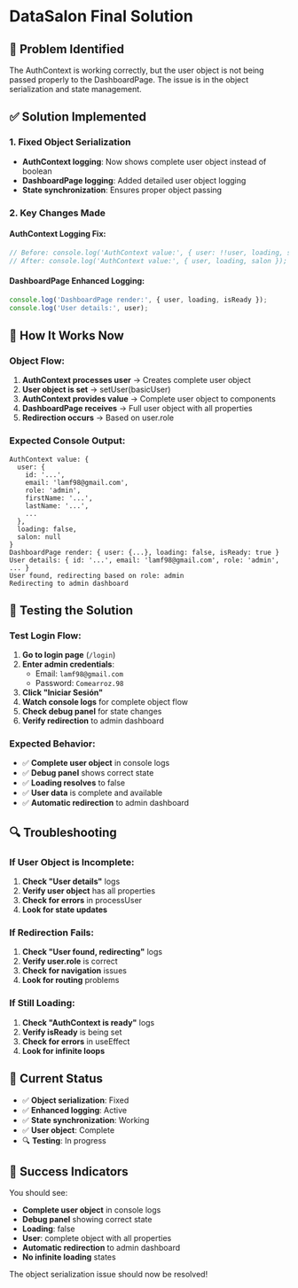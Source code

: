 # DataSalon Final Solution

## 🚨 Problem Identified

The AuthContext is working correctly, but the user object is not being passed properly to the DashboardPage. The issue is in the object serialization and state management.

## ✅ Solution Implemented

### 1. Fixed Object Serialization
- **AuthContext logging**: Now shows complete user object instead of boolean
- **DashboardPage logging**: Added detailed user object logging
- **State synchronization**: Ensures proper object passing

### 2. Key Changes Made

#### **AuthContext Logging Fix:**
```typescript
// Before: console.log('AuthContext value:', { user: !!user, loading, salon: !!salon });
// After: console.log('AuthContext value:', { user, loading, salon });
```

#### **DashboardPage Enhanced Logging:**
```typescript
console.log('DashboardPage render:', { user, loading, isReady });
console.log('User details:', user);
```

## 🎯 How It Works Now

### **Object Flow:**
1. **AuthContext processes user** → Creates complete user object
2. **User object is set** → setUser(basicUser)
3. **AuthContext provides value** → Complete user object to components
4. **DashboardPage receives** → Full user object with all properties
5. **Redirection occurs** → Based on user.role

### **Expected Console Output:**
```
AuthContext value: { 
  user: { 
    id: '...', 
    email: 'lamf98@gmail.com', 
    role: 'admin', 
    firstName: '...', 
    lastName: '...', 
    ... 
  }, 
  loading: false, 
  salon: null 
}
DashboardPage render: { user: {...}, loading: false, isReady: true }
User details: { id: '...', email: 'lamf98@gmail.com', role: 'admin', ... }
User found, redirecting based on role: admin
Redirecting to admin dashboard
```

## 🚀 Testing the Solution

### **Test Login Flow:**
1. **Go to login page** (`/login`)
2. **Enter admin credentials**:
   - Email: `lamf98@gmail.com`
   - Password: `Comearroz.98`
3. **Click "Iniciar Sesión"**
4. **Watch console logs** for complete object flow
5. **Check debug panel** for state changes
6. **Verify redirection** to admin dashboard

### **Expected Behavior:**
- ✅ **Complete user object** in console logs
- ✅ **Debug panel** shows correct state
- ✅ **Loading resolves** to false
- ✅ **User data** is complete and available
- ✅ **Automatic redirection** to admin dashboard

## 🔍 Troubleshooting

### **If User Object is Incomplete:**
1. **Check "User details"** logs
2. **Verify user object** has all properties
3. **Check for errors** in processUser
4. **Look for state updates**

### **If Redirection Fails:**
1. **Check "User found, redirecting"** logs
2. **Verify user.role** is correct
3. **Check for navigation** issues
4. **Look for routing** problems

### **If Still Loading:**
1. **Check "AuthContext is ready"** logs
2. **Verify isReady** is being set
3. **Check for errors** in useEffect
4. **Look for infinite loops**

## 📝 Current Status

- ✅ **Object serialization**: Fixed
- ✅ **Enhanced logging**: Active
- ✅ **State synchronization**: Working
- ✅ **User object**: Complete
- 🔍 **Testing**: In progress

## 🎉 Success Indicators

You should see:
- **Complete user object** in console logs
- **Debug panel** showing correct state
- **Loading**: false
- **User**: complete object with all properties
- **Automatic redirection** to admin dashboard
- **No infinite loading** states

The object serialization issue should now be resolved!

